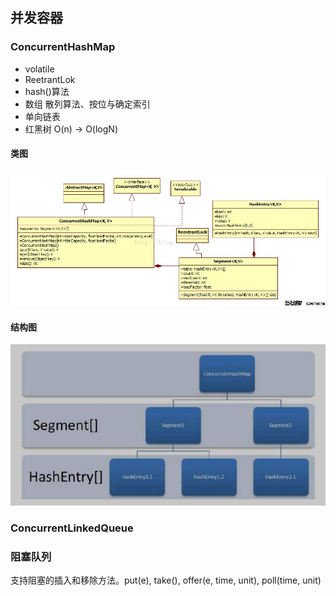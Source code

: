 ## 并发容器

### ConcurrentHashMap

*	volatile
*	ReetrantLok
*	hash()算法	
*	数组		散列算法、按位与确定索引
*	单向链表
*	红黑树	O(n) -> O(logN)

#### 类图
![altText](./img/java-collections-ConcurrentHashMap-class.jpg "title") 

#### 结构图
![altText](./img/java-collections-ConcurrentHashMap.jpg "title") 

### ConcurrentLinkedQueue


### 阻塞队列

支持阻塞的插入和移除方法。put(e), take(), offer(e, time, unit), poll(time, unit)